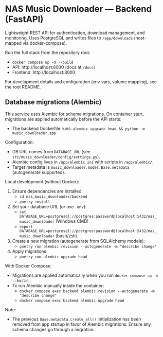 # NAS Music Downloader — Backend (FastAPI)

Lightweight REST API for authentication, download management, and monitoring. Uses PostgreSQL and writes files to `/app/downloads` (host-mapped via docker-compose).

Run the full stack from the repository root:
- `docker compose up -d --build`
- API: http://localhost:8000 (docs at `/docs`)
- Frontend: http://localhost:3000

For development details and configuration (env vars, volume mapping), see the root README.

## Database migrations (Alembic)

This service uses Alembic for schema migrations. On container start, migrations are applied automatically before the API starts:
- The backend Dockerfile runs: `alembic upgrade head && python -m music_downloader.app`

Configuration:
- DB URL comes from `DATABASE_URL` (see `src/music_downloader/config/settings.py`).
- Alembic config lives in `/app/alembic.ini` with scripts in `/app/alembic/`.
- Target metadata is `music_downloader.model.Base.metadata` (autogenerate supported).

Local development (without Docker):
1) Ensure dependencies are installed:
   - `cd nas_music_downloader/backend`
   - `poetry install`
2) Set your database URL (or use `.env`):
   - `set DATABASE_URL=postgresql://postgres:password@localhost:5432/nas_music_downloader` (Windows CMD)
   - `export DATABASE_URL=postgresql://postgres:password@localhost:5432/nas_music_downloader` (bash/zsh)
3) Create a new migration (autogenerate from SQLAlchemy models):
   - `poetry run alembic revision --autogenerate -m "describe change"`
4) Apply migrations:
   - `poetry run alembic upgrade head`

With Docker Compose:
- Migrations are applied automatically when you run `docker compose up -d --build`.
- To run Alembic manually inside the container:
  - `docker compose exec backend alembic revision --autogenerate -m "describe change"`
  - `docker compose exec backend alembic upgrade head`

Note:
- The previous `Base.metadata.create_all()` initialization has been removed from app startup in favor of Alembic migrations. Ensure any schema changes go through a migration.
